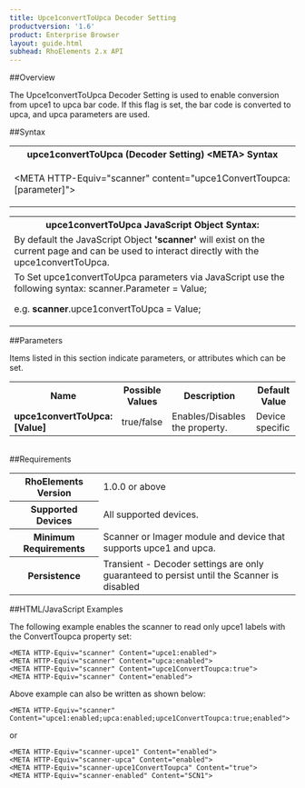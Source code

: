 ```yaml
---
title: Upce1convertToUpca Decoder Setting
productversion: '1.6'
product: Enterprise Browser
layout: guide.html
subhead: RhoElements 2.x API
---
```


##Overview

The Upce1convertToUpca Decoder Setting is used to enable conversion from upce1 to upca bar code. If this flag is set, the bar code is converted to upca, and upca parameters are used.

##Syntax

<table class="re-table"><tr><th class="tableHeading">upce1convertToUpca (Decoder Setting) &lt;META&gt; Syntax
</th></tr><tr><td class="clsSyntaxCells clsOddRow"><p>&lt;META HTTP-Equiv="scanner" content="upce1ConvertToupca:[parameter]"&gt;</p></td></tr></table>
<table class="re-table"><tr><th class="tableHeading">upce1convertToUpca JavaScript Object Syntax:</th></tr><tr><td class="clsSyntaxCells clsOddRow">
By default the JavaScript Object <b>'scanner'</b> will exist on the current page and can be used to interact directly with the upce1convertToUpca.
</td></tr><tr><td class="clsSyntaxCells clsEvenRow">
To Set upce1convertToUpca parameters via JavaScript use the following syntax: scanner.Parameter = Value;
<P />e.g. <b>scanner</b>.upce1convertToUpca = Value;
</td></tr></table>

##Parameters


Items listed in this section indicate parameters, or attributes which can be set.
<table class="re-table"><col width="20%" /><col width="20%" /><col width="38%" /><col width="22%" /><tr><th class="tableHeading">Name</th><th class="tableHeading">Possible Values</th><th class="tableHeading">Description</th><th class="tableHeading">Default Value</th></tr><tr><td class="clsSyntaxCells clsOddRow"><b>upce1convertToUpca:[Value]
</b></td><td class="clsSyntaxCells clsOddRow">true/false</td><td class="clsSyntaxCells clsOddRow">Enables/Disables the property.</td><td class="clsSyntaxCells clsOddRow">Device specific</td></tr></table>
<table class="re-table"><col width="78%" /><col width="8%" /><col width="1%" /><col width="5%" /><col width="1%" /><col width="5%" /><col width="2%" /></table>





##Requirements

<table class="re-table"><tr><th class="tableHeading">RhoElements Version</th><td class="clsSyntaxCell clsEvenRow">1.0.0 or above
</td></tr><tr><th class="tableHeading">Supported Devices</th><td class="clsSyntaxCell clsOddRow">All supported devices.</td></tr><tr><th class="tableHeading">Minimum Requirements</th><td class="clsSyntaxCell clsOddRow">Scanner or Imager module and device that supports upce1 and upca.</td></tr><tr><th class="tableHeading">Persistence</th><td class="clsSyntaxCell clsEvenRow">Transient - Decoder settings are only guaranteed to persist until the Scanner is disabled</td></tr></table>


##HTML/JavaScript Examples

The following example enables the scanner to read only upce1 labels with the ConvertToupca property set:

	<META HTTP-Equiv="scanner" Content="upce1:enabled">
	<META HTTP-Equiv="scanner" Content="upca:enabled">
	<META HTTP-Equiv="scanner" Content="upce1ConvertToupca:true">
	<META HTTP-Equiv="scanner" Content="enabled">
	
Above example can also be written as shown below:

	<META HTTP-Equiv="scanner" Content="upce1:enabled;upca:enabled;upce1ConvertToupca:true;enabled">
	
or

	<META HTTP-Equiv="scanner-upce1" Content="enabled">
	<META HTTP-Equiv="scanner-upca" Content="enabled">
	<META HTTP-Equiv="scanner-upce1ConvertToupca" Content="true">
	<META HTTP-Equiv="scanner-enabled" Content="SCN1">
	





